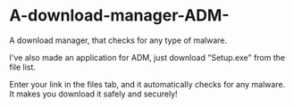 # A-download-manager-ADM-
A download manager, that checks for any type of malware.

I've also made an application for ADM, just download "Setup.exe" from the file list.

Enter your link in the files tab, and it automatically checks for any malware. It makes you download it safely and securely!

